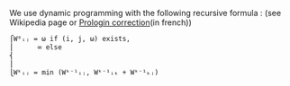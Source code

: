 We use dynamic programming with the following recursive formula : 
(see Wikipedia page or [Prologin correction](https://prologin.org/static/archives/2015/questionnaire/correction.pdf)(in french))

```txt
⎧W⁰ᵢⱼ = ω if (i, j, ω) exists, 
⎪      ∞ else
⎨
⎪
⎩Wᵏᵢⱼ = min (Wᵏ⁻¹ᵢⱼ, Wᵏ⁻¹ᵢₖ + Wᵏ⁻¹ₖⱼ)
```
